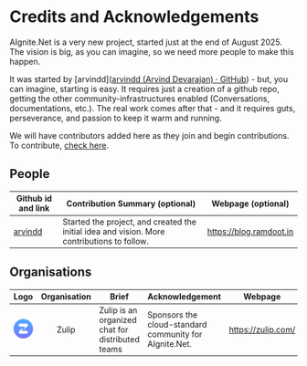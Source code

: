 # Credits and Acknowledgements

AIgnite.Net is a very new project, started just at the end of August 2025. The vision is big, as you can imagine, so we need more people to make this happen.

It was started by [arvindd]([arvindd (Arvind Devarajan) · GitHub](https://github.com/arvindd/)) - but, you can imagine, starting is easy. It requires just a creation of a github repo, getting the other community-infrastructures enabled (Conversations, documentations, etc.). The real work comes after that - and it requires guts, perseverance, and passion to keep it warm and running.

We will have contributors added here as they join and begin contributions. To contribute, [check here](https://github.com/AIgnite-Net/aignite.net/blob/main/CONTRIBUTING.md).

## People

| Github id and link                     | Contribution Summary (optional)                                                             | Webpage (optional)      |
| -------------------------------------- | ------------------------------------------------------------------------------------------- | ----------------------- |
| [arvindd](https://github.com/arvindd/) | Started the project, and created the initial idea and vision. More contributions to follow. | https://blog.ramdoot.in |

## Organisations

| Logo                           | Organisation | Brief                                            | Acknowledgement                                        | Webpage            |
|:------------------------------:|:------------:| ------------------------------------------------ | ------------------------------------------------------ | ------------------ |
| ![](img/zulip-icon-circle.svg) | Zulip        | Zulip is an organized chat for distributed teams | Sponsors the cloud-standard community for AIgnite.Net. | https://zulip.com/ |

